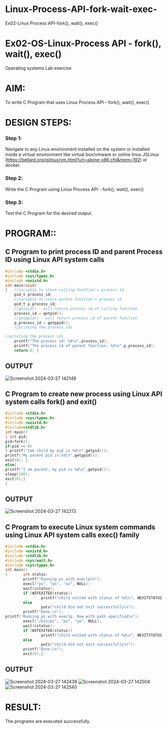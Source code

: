 # Linux-Process-API-fork-wait-exec-
Ex02-Linux Process API-fork(), wait(), exec()
# Ex02-OS-Linux-Process API - fork(), wait(), exec()
Operating systems Lab exercise


# AIM:
To write C Program that uses Linux Process API - fork(), wait(), exec()

# DESIGN STEPS:

### Step 1:

Navigate to any Linux environment installed on the system or installed inside a virtual environment like virtual box/vmware or online linux JSLinux (https://bellard.org/jslinux/vm.html?url=alpine-x86.cfg&mem=192) or docker.

### Step 2:

Write the C Program using Linux Process API - fork(), wait(), exec()

### Step 3:

Test the C Program for the desired output. 

# PROGRAM::

## C Program to print process ID and parent Process ID using Linux API system calls
```c
#include <stdio.h>
#include <sys/types.h>
#include <unistd.h>
int main(void)
{	//variable to store calling function's process id
	pid_t process_id;
	//variable to store parent function's process id
	pid_t p_process_id;
	//getpid() - will return process id of calling function
	process_id = getpid();
	//getppid() - will return process id of parent function
	p_process_id = getppid();
	//printing the process ids

//printing the process ids
	printf("The process id: %d\n",process_id);
	printf("The process id of parent function: %d\n",p_process_id);
	return 0; }
```

## OUTPUT
![Screenshot 2024-03-27 142149](https://github.com/Lokeshreddya31/Linux-Process-API-fork-wait-exec/assets/144870682/f85ac12d-4951-4119-a08c-c507dca12029)


## C Program to create new process using Linux API system calls fork() and exit()
```c
#include <stdio.h>
#include <sys/types.h>
#include <unistd.h>
#include<stdlib.h>
int main()
{ int pid; 
pid=fork(); 
if(pid == 0) 
{ printf("Iam child my pid is %d\n",getpid()); 
printf("My parent pid is:%d\n",getppid()); 
exit(0); } 
else{ 
printf("I am parent, my pid is %d\n",getpid()); 
sleep(100); 
exit(0);} 
}
```

## OUTPUT
![Screenshot 2024-03-27 142213](https://github.com/Lokeshreddya31/Linux-Process-API-fork-wait-exec/assets/144870682/5c47cb25-fc47-4d27-b152-79417b517c2f)


## C Program to execute Linux system commands using Linux API system calls exec() family
```c
#include <stdio.h>
#include <unistd.h>
#include <stdlib.h>
#include <sys/wait.h>
#include <sys/types.h>
int main()
{       int status;
        printf("Running ps with execlp\n");
        execl("ps", "ps", "ax", NULL);
        wait(&status);
        if (WIFEXITED(status))
                printf("child exited with status of %d\n", WEXITSTATUS(status));
        else
                puts("child did not exit successfully\n");
        printf("Done.\n");
printf("Running ps with execlp. Now with path specified\n");
        execl("/bin/ps", "ps", "ax", NULL);
        wait(&status);
        if (WIFEXITED(status))
                printf("child exited with status of %d\n", WEXITSTATUS(status));
        else
                puts("child did not exit successfully\n");
        printf("Done.\n");
        exit(0);}
```

## OUTPUT
![Screenshot 2024-03-27 142438](https://github.com/Lokeshreddya31/Linux-Process-API-fork-wait-exec/assets/144870682/47ac313f-71ad-4b6b-acd2-9c1f8cff79c1)
![Screenshot 2024-03-27 142504](https://github.com/Lokeshreddya31/Linux-Process-API-fork-wait-exec/assets/144870682/4cd969b2-1f4e-4a99-9ba4-2d84c7e630f0)
![Screenshot 2024-03-27 142540](https://github.com/Lokeshreddya31/Linux-Process-API-fork-wait-exec/assets/144870682/89c91a87-3676-4aa0-a23e-9fadd01daf9f)




# RESULT:
The programs are executed successfully.

